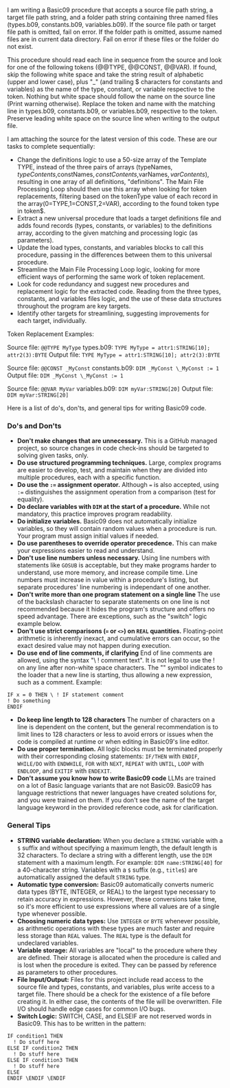 I am writing a Basic09 procedure that accepts a source file path string, a target file path string, and a folder path string containing three named files (types.b09, constants.b09, variables.b09). If the source file path or target file path is omitted, fail on error. If the folder path is omitted, assume named files are in current data directory. Fail on error if these files or the folder do not exist.

This procedure should read each line in sequence from the source and look for one of the following tokens (@@TYPE, @@CONST, @@VAR). If found, skip the following white space and take the string result of alphabetic (upper and lower case), plus "_" (and trailing $ characters for constants and variables) as the name of the type, constant, or variable respective to the token. Nothing but white space should follow the name on the source line (Print warning otherwise). Replace the token and name with the matching line in types.b09, constants.b09, or variables.b09, respective to the token. Preserve leading white space on the source line when writing to the output file.

I am attaching the source for the latest version of this code.  These are our tasks to complete sequentially:
- Change the definitions logic to use a 50-size array of the Template TYPE, instead of the three pairs of arrays (typeNames$,typeContents$,constNames$,constContents$,varNames$,varContents$), resulting in one array of all definitions, "definitions".  The Main File Processing Loop should then use this array when looking for token replacements, filtering based on the tokenType value of each record in the array(0=TYPE,1=CONST,2=VAR), according to the found token type in token$.
- Extract a new universal procedure that loads a target definitions file and adds found records (types, constants, or variables) to the definitions array, according to the given matching and processing logic (as parameters).
- Update the load types, constants, and variables blocks to call this procedure, passing in the differences between them to this universal procedure.
- Streamline the Main File Processing Loop logic, looking for more efficient ways of performing the same work of token replacement.
- Look for code redundancy and suggest new procedures and replacement logic for the extracted code. Reading from the three types, constants, and variables files logic, and the use of these data structures throughout the program are key targets.
- Identify other targets for streamlining, suggesting improvements for each target, individually.

Token Replacement Examples:

Source file:
```@@TYPE MyType```
types.b09:
```TYPE MyType = attr1:STRING[10]; attr2(3):BYTE```
Output file:
```TYPE MyType = attr1:STRING[10]; attr2(3):BYTE```

Source file:
```@@CONST _MyConst```
constants.b09:
```DIM _MyConst \_MyConst := 1```
Output file:
```DIM _MyConst \_MyConst := 1```

Source file:
```@@VAR MyVar```
variables.b09:
```DIM myVar:STRING[20]```
Output file:
```DIM myVar:STRING[20]```

Here is a list of do's, don'ts, and general tips for writing Basic09 code.

### Do's and Don'ts

* **Don't make changes that are unnecessary.** This is a GitHub managed project, so source changes in code check-ins should be targeted to solving given tasks, only.
* **Do use structured programming techniques.** Large, complex programs are easier to develop, test, and maintain when they are divided into multiple procedures, each with a specific function.
* **Do use the `:=` assignment operator.** Although `=` is also accepted, using `:=` distinguishes the assignment operation from a comparison (test for equality).
* **Do declare variables with `DIM` at the start of a procedure.** While not mandatory, this practice improves program readability.
* **Do initialize variables.** Basic09 does not automatically initialize variables, so they will contain random values when a procedure is run. Your program must assign initial values if needed.
* **Do use parentheses to override operator precedence.** This can make your expressions easier to read and understand.
* **Don't use line numbers unless necessary.** Using line numbers with statements like `GOSUB` is acceptable, but they make programs harder to understand, use more memory, and increase compile time. Line numbers must increase in value within a procedure's listing, but separate procedures' line numbering is independant of one another.
* **Don't write more than one program statement on a single line** The use of the backslash character to separate statements on one line is not recommended because it hides the program's structure and offers no speed advantage. There are exceptions, such as the "switch" logic example below.
* **Don't use strict comparisons (`=` or `<>`) on `REAL` quantities.** Floating-point arithmetic is inherently inexact, and cumulative errors can occur, so the exact desired value may not happen during execution.
* **Do use end of line comments, if clarifying** End of line comments are allowed, using the syntax "\ ! comment text".  It is not legal to use the ! on any line after non-white space characters. The "\" symbol indicates to the loader that a new line is starting, thus allowing a new expression, such as a comment. Example:
```basic09
IF x = 0 THEN \ ! IF statement comment
! Do something
ENDIF
```
* **Do keep line length to 128 characters** The number of characters on a line is dependent on the content, but the general recommendation is to limit lines to 128 characters or less to avoid errors or issues when the code is compiled at runtime or when editing in Basic09's line editor.
* **Do use proper termination.** All logic blocks must be terminated properly with their corresponding closing statements: `IF/THEN` with `ENDIF`, `WHILE/DO` with `ENDWHILE`, `FOR` with `NEXT`, `REPEAT` with `UNTIL`, `LOOP` with `ENDLOOP`, and `EXITIF` with `ENDEXIT`.
* **Don't assume you know how to write Basic09 code**  LLMs are trained on a lot of Basic language variants that are not Basic09.  Basic09 has language restrictions that newer languages have created solutions for, and you were trained on them.  If you don't see the name of the target language keyword in the provided reference code, ask for clarification.  

### General Tips

* **STRING variable declaration:** When you declare a `STRING` variable with a `$` suffix and without specifying a maximum length, the default length is 32 characters. To declare a string with a different length, use the `DIM` statement with a maximum length. For example: `DIM name:STRING[40]` for a 40-character string. Variables with a `$` suffix (e.g., `title$`) are automatically assigned the default `STRING` type.
* **Automatic type conversion:** Basic09 automatically converts numeric data types (BYTE, INTEGER, or REAL) to the largest type necessary to retain accuracy in expressions. However, these conversions take time, so it's more efficient to use expressions where all values are of a single type whenever possible.
* **Choosing numeric data types:** Use `INTEGER` or `BYTE` whenever possible, as arithmetic operations with these types are much faster and require less storage than `REAL` values. The `REAL` type is the default for undeclared variables.
* **Variable storage:** All variables are "local" to the procedure where they are defined. Their storage is allocated when the procedure is called and is lost when the procedure is exited.  They can be passed by reference as parameters to other procedures.
* **File Input/Output:** Files for this project include read access to the source file and types, constants, and variables, plus write access to a target file.  There should be a check for the existence of a file before creating it. In either case, the contents of the file will be overwritten. File I/O should handle edge cases for common I/O bugs.
* **Switch Logic:** SWITCH, CASE, and ELSEIF are not reserved words in Basic09. This has to be written in the pattern:
```basic09
IF condition1 THEN
  ! Do stuff here
ELSE IF condition2 THEN
  ! Do stuff here
ELSE IF condition3 THEN
  ! Do stuff here
ELSE
ENDIF \ENDIF \ENDIF
```